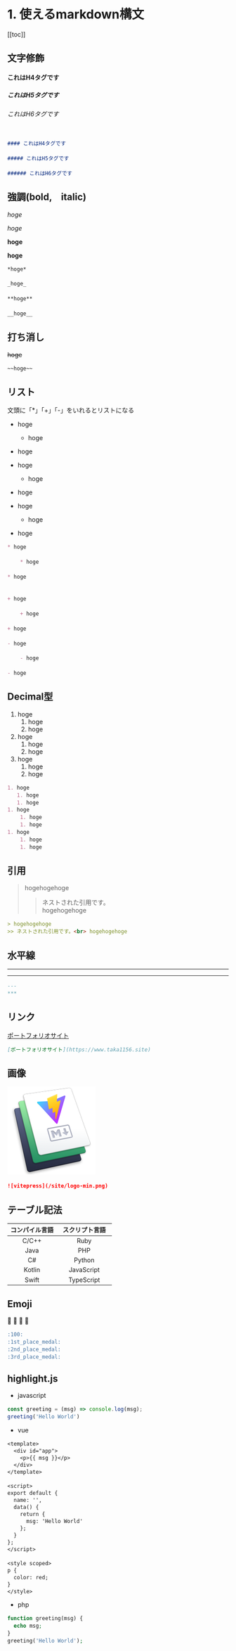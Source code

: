 # 1. 使えるmarkdown構文

[[toc]]

## 文字修飾

#### これはH4タグです

##### これはH5タグです

###### これはH6タグです

```markdown

#### これはH4タグです

##### これはH5タグです

###### これはH6タグです

```

## 強調(bold,　italic)

*hoge*

_hoge_

**hoge**

__hoge__

```markdown
*hoge*

_hoge_

**hoge**

__hoge__
```

## 打ち消し

~~hoge~~

```markdown
~~hoge~~
```

## リスト

文頭に「*」「+」「-」をいれるとリストになる

* hoge

    * hoge

* hoge

+ hoge

    + hoge

+ hoge

- hoge

    - hoge

- hoge

```markdown
* hoge

    * hoge

* hoge


+ hoge

    + hoge

+ hoge

- hoge

    - hoge

- hoge
```

## Decimal型

1. hoge
   1. hoge
   1. hoge
1. hoge
    1. hoge
    1. hoge
1. hoge
    1. hoge
    1. hoge

```markdown
1. hoge
   1. hoge
   1. hoge
1. hoge
    1. hoge
    1. hoge
1. hoge
    1. hoge
    1. hoge
```

## 引用

> hogehogehoge
>> ネストされた引用です。<br> hogehogehoge

```markdown
> hogehogehoge
>> ネストされた引用です。<br> hogehogehoge
```

## 水平線

---
***

```markdown
---
***
```

## リンク

[ポートフォリオサイト](https://www.taka1156.site)

```markdown
[ポートフォリオサイト](https://www.taka1156.site)
```

## 画像

![vitepress](/article/logo-min.png)

```markdown
![vitepress](/site/logo-min.png)
```

## テーブル記法

| コンパイル言語 | スクリプト言語　| 
|:---:|:---:|
| C/C++| Ruby|
| Java| PHP|
| C# | Python|
| Kotlin | JavaScript|
| Swift | TypeScript|

## Emoji

:100:
:1st_place_medal:
:2nd_place_medal:
:3rd_place_medal:

```md
:100:
:1st_place_medal:
:2nd_place_medal:
:3rd_place_medal:
```

## highlight.js

-  javascript

```javascript
const greeting = (msg) => console.log(msg);
greeting('Hello World')
```

- vue

```vue{2,7-16}
<template>
  <div id="app">
    <p>{{ msg }}</p>
  </div>
</template>

<script>
export default {
  name: '',
  data() {
    return {
      msg: 'Hello World'
    };
  }
};
</script>

<style scoped>
p {
  color: red;
}
</style>
```

-  php

```php
function greeting(msg) {
  echo msg;
}
greeting('Hello World');
```

